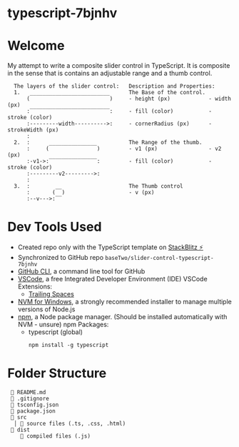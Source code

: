 # typescript-7bjnhv

# Welcome
My attempt to write a composite slider control in TypeScript. It is composite in the sense that is contains an adjustable range and a thumb control.

```
  The layers of the slider control:   Description and Properties:
  1.   _________________________      The Base of the control.
      (                         )     - height (px)            - width (px)
      :‾‾‾‾‾‾‾‾‾‾‾‾‾‾‾‾‾‾‾‾‾‾‾‾‾:     - fill (color)           - stroke (color)
      :---------width---------->:     - cornerRadius (px)      - strokeWidth (px)
      :
  2.  :      _______________          The Range of the thumb.
      :     (               )         - v1 (px)                - v2 (px)
      :-v1->:‾‾‾‾‾‾‾‾‾‾‾‾‾‾‾:         - fill (color)           - stroke (color)
      :---------v2--------->:
      :
  3.  :        __                     The Thumb control
      :       (  )                    - v (px)
      :--v--->:‾‾
```

# Dev Tools Used
- Created repo only with the TypeScript template on [StackBlitz ⚡️](https://stackblitz.com/edit/typescript-7bjnhv)
- Synchronized to GitHub repo `baseTwo/slider-control-typescript-7bjnhv`
- [GitHub CLI](https://cli.github.com/), a command line tool for GitHub
- [VSCode](https://code.visualstudio.com/), a free Integrated Developer Environment (IDE)
  VSCode Extensions:
  - [Trailing Spaces](https://marketplace.visualstudio.com/items?itemName=shardulm94.trailing-spaces)
- [NVM for Windows](https://github.com/coreybutler/nvm-windows), a strongly recommended installer to manage multiple versions of Node.js
- [npm](https://www.npmjs.com/), a Node package manager. (Should be installed automatically with NVM - unsure)
  npm Packages:
  - typescript (global)
    ```
    npm install -g typescript
    ```

# Folder Structure
```
 📄 README.md
 📄 .gitignore
 📄 tsconfig.json
 📄 package.json
 📁 src
  │ 📄 source files (.ts, .css, .html)
 📁 dist
    📄 compiled files (.js)
```